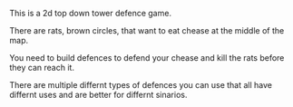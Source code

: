 This is a 2d top down tower defence game.

There are rats, brown circles, that want to eat chease at the middle of the map.

You need to build defences to defend your chease and kill the rats before they can reach it.

There are multiple differnt types of defences you can use that all have differnt uses and are better for differnt sinarios.
